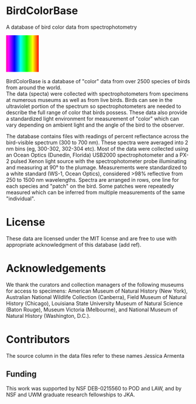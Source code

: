 # BirdColorBase
A database of bird color data from spectrophotometry

![example of spectrum](/spectrum.jpg)

BirdColorBase is a database of "color" data from over 2500 species of birds from around the world.  
The data (specta) were collected with spectrophotometers from specimens at numerous museums as well as from live birds. 
Birds can see in the ultraviolet portion of the spectrum so spectrophotometers are needed to describe the full range of color that birds possess.  These data also provide a standardized light environment for measurement of "color" which can vary depending on ambient light and the angle of the bird to the observer.

The database contains files with readings of percent reflectance across the bird-visible spectrum (300 to 700 nm).  These spectra were averaged into 2 nm bins (eg, 300-302, 302-304 etc). Most of the data were collected using an Ocean Optics (Dunedin, Florida) USB2000 spectrophotometer and a PX-2 pulsed Xenon light source with the spectrophotometer probe illuminating and measuring at 90° to the plumage. Measurements were standardized to a white standard (WS-1, Ocean Optics), considered >98% reflective from 250 to 1500 nm wavelengths. Spectra are arranged in rows, one line for each species and "patch" on the bird.  Some patches were repeatedly measured which can be inferred from multiple measurements of the same "individual".

# License
These data are licensed under the MIT license and are free to use with appropriate acknowledgment of this database (add ref).

# Acknowledgements
We thank the curators and collection managers of the following museums for access to specimens: American Museum of Natural History (New York), Australian National Wildlife Collection (Canberra), Field Museum of Natural History (Chicago), Louisiana State University Museum of Natural Science (Baton Rouge), Museum Victoria (Melbourne), and National Museum of Natural History (Washington, D.C.). 

# Contributors
The source column in the data files refer to these names
Jessica Armenta


## Funding
This work was supported by NSF DEB-0215560 to POD and LAW, and by NSF and UWM graduate research fellowships to JKA.



